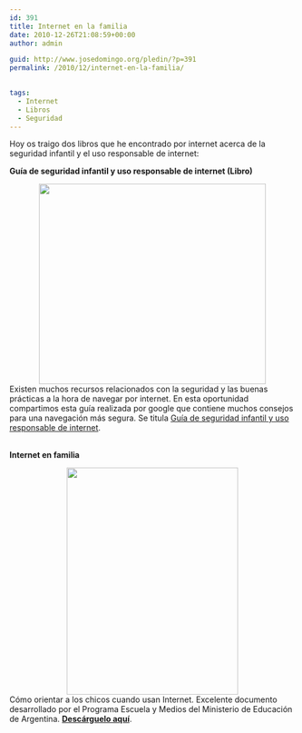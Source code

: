 ```yaml
---
id: 391
title: Internet en la familia
date: 2010-12-26T21:08:59+00:00
author: admin

guid: http://www.josedomingo.org/pledin/?p=391
permalink: /2010/12/internet-en-la-familia/

  
tags:
  - Internet
  - Libros
  - Seguridad
---
```

Hoy os traigo dos libros que he encontrado por internet acerca de la seguridad infantil y el uso responsable de internet:

**Guía de seguridad infantil y uso responsable de internet (Libro)**

<div style="text-align: center;">
  <a href="http://1.bp.blogspot.com/_Vu4cDVjjvVI/TI6AKuru69I/AAAAAAAACS4/OQ-ZBG340EU/s1600/guiaseguridadinfantil.jpg" target="_blank"><img src="http://1.bp.blogspot.com/_Vu4cDVjjvVI/TI6AKuru69I/AAAAAAAACS4/OQ-ZBG340EU/s400/guiaseguridadinfantil.jpg" border="0" alt="" width="400" height="353" /></a>
</div>

<div>
  Existen muchos recursos relacionados con la seguridad y las buenas prácticas a la hora de navegar por internet. En esta oportunidad compartimos esta guía realizada por google que contiene muchos consejos para una navegación más segura. Se titula <a href="https://sites.google.com/site/grupoeducativa2010/file-cabinet/guiagoogle.pdf?attredirects=0&d=1" target="_blank">Guía de seguridad infantil y uso responsable de internet</a>.
</div>

<div>
  <a href="http://1.bp.blogspot.com/_Vu4cDVjjvVI/TI6AKuru69I/AAAAAAAACS4/OQ-ZBG340EU/s1600/guiaseguridadinfantil.jpg" target="_blank"><br /> </a>
</div>

**Internet en familia**

<div>
  <div style="text-align: center;">
    <a href="http://1.bp.blogspot.com/_Vu4cDVjjvVI/TJFCVa3MLQI/AAAAAAAACWI/HRmf_gSs9v4/s1600/Internetenfamilia.jpg" target="_blank"><img src="http://1.bp.blogspot.com/_Vu4cDVjjvVI/TJFCVa3MLQI/AAAAAAAACWI/HRmf_gSs9v4/s400/Internetenfamilia.jpg" border="0" alt="" width="302" height="400" /></a>
  </div>
</div>

<div>
  <div>
    Cómo orientar a los chicos cuando usan Internet. Excelente documento desarrollado por el Programa Escuela y Medios del Ministerio de Educación de Argentina. <strong><a href="https://sites.google.com/site/grupoeducativa2010/file-cabinet/internet_familia.pdf?attredirects=0&d=1" target="_blank">Descárguelo aquí</a></strong>.
  </div>
  
  <div>
    <a href="http://1.bp.blogspot.com/_Vu4cDVjjvVI/TJFCVa3MLQI/AAAAAAAACWI/HRmf_gSs9v4/s1600/Internetenfamilia.jpg" target="_blank"><br /> </a>
  </div>
</div>

<!-- AddThis Advanced Settings generic via filter on the_content -->

<!-- AddThis Share Buttons generic via filter on the_content -->
